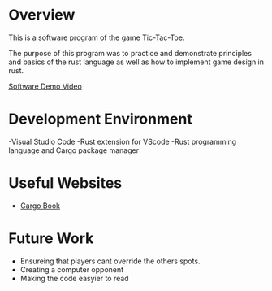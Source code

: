 # Overview

This is a software program of the game Tic-Tac-Toe.

The purpose of this program was to practice and demonstrate principles and basics of the rust language as well as how to implement game design in rust.


[Software Demo Video](https://youtu.be/dA5syd3E9bc)

# Development Environment


-Visual Studio Code
-Rust extension for VScode
-Rust programming language and Cargo package manager




# Useful Websites

* [Cargo Book](https://doc.rust-lang.org/cargo/commands/cargo-build.html)


# Future Work


* Ensureing that players cant override the others spots.
* Creating a computer opponent 
* Making the code easyier to read